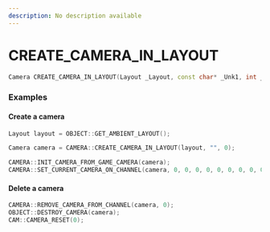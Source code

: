 ```yaml
---
description: No description available
---
```


# CREATE\_CAMERA\_IN\_LAYOUT

```cpp
Camera CREATE_CAMERA_IN_LAYOUT(Layout _Layout, const char* _Unk1, int _Unk2);
```

### Examples

#### Create a camera

```cpp
Layout layout = OBJECT::GET_AMBIENT_LAYOUT();

Camera camera = CAMERA::CREATE_CAMERA_IN_LAYOUT(layout, "", 0);

CAMERA::INIT_CAMERA_FROM_GAME_CAMERA(camera);
CAMERA::SET_CURRENT_CAMERA_ON_CHANNEL(camera, 0, 0, 0, 0, 0, 0, 0, 0, 0);
```

#### Delete a camera

```cpp
CAMERA::REMOVE_CAMERA_FROM_CHANNEL(camera, 0);
OBJECT::DESTROY_CAMERA(camera);
CAM::CAMERA_RESET(0);
```
